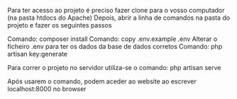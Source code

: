 Para ter acesso ao projeto é preciso fazer clone para o vosso computador (na pasta htdocs do Apache)
Depois, abrir a linha de comandos na pasta do projeto e fazer os seguintes passos

Comando: composer install
Comando: copy .env.example .env
Alterar o ficheiro .env para ter os dados da base de dados corretos
Comando: php artisan key:generate

Para correr o projeto no servidor utiliza-se o comando:
php artisan serve

Após usarem o comando, podem aceder ao website ao escrever localhost:8000 no browser